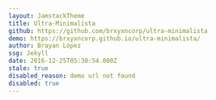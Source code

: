 ```yaml
---
layout: JamstackTheme
title: Ultra-Minimalista
github: https://github.com/brxyxncorp/ultra-minimalista
demo: https://brxyxncorp.github.io/ultra-minimalista/
author: Brayan López
ssg: Jekyll
date: 2016-12-25T05:30:54.000Z
stale: true
disabled_reason: demo url not found
disabled: true
---
```

